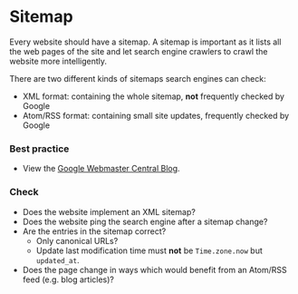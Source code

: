 # Sitemap

Every website should have a sitemap. A sitemap is important as it lists all the web pages of the site and let search engine crawlers to crawl the website more intelligently.

There are two different kinds of sitemaps search engines can check:

* XML format: containing the whole sitemap, **not** frequently checked by Google
* Atom/RSS format: containing small site updates, frequently checked by Google

### Best practice

* View the [Google Webmaster Central Blog](https://webmasters.googleblog.com/2014/10/best-practices-for-xml-sitemaps-rssatom.html).

### Check

* Does the website implement an XML sitemap?
* Does the website ping the search engine after a sitemap change?
* Are the entries in the sitemap correct?
  * Only canonical URLs?
  * Update last modification time must **not** be `Time.zone.now` but `updated_at`.
* Does the page change in ways which would benefit from an Atom/RSS feed (e.g. blog articles)?
